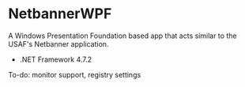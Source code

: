 # NetbannerWPF
A Windows Presentation Foundation based app that acts similar to the USAF's Netbanner application.

* .NET Framework 4.7.2

To-do: monitor support, registry settings
